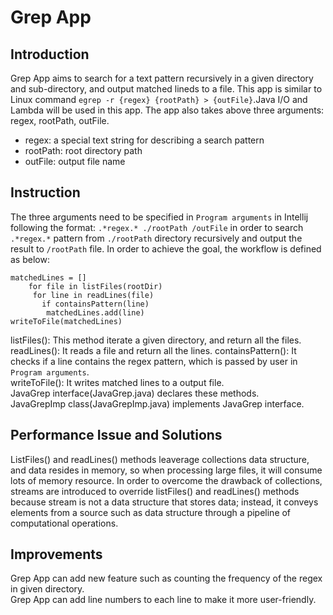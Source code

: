 # Grep App 

## Introduction
Grep App aims to search for a text pattern recursively in a given directory and sub-directory, and output matched lineds to a file.
This app is similar to Linux command `egrep -r {regex} {rootPath} > {outFile}`.Java I/O and Lambda will be used in this app.
The app also takes above three arguments: regex, rootPath, outFile.
+ regex: a special text string for describing a search pattern
+ rootPath: root directory path
+ outFile: output file name

## Instruction
The three arguments need to be specified in `Program arguments` in Intellij following the format:
```.*regex.* ./rootPath /outFile``` in order to search `.*regex.*` pattern from `./rootPath` directory recursively and output the result to `/rootPath` file.
In order to achieve the goal, the workflow is defined as below:

```
matchedLines = []
    for file in listFiles(rootDir)
     for line in readLines(file)
       if containsPattern(line)
        matchedLines.add(line)
writeToFile(matchedLines)
```

listFiles(): This method iterate a given directory, and return all the files.\
readLines(): It reads a file and return all the lines.
containsPattern(): It checks if a line contains the regex pattern, which is passed by user in `Program arguments`.\
writeToFile(): It writes matched lines to a output file.\
JavaGrep interface(JavaGrep.java) declares these methods.\
JavaGrepImp class(JavaGrepImp.java) implements JavaGrep interface.

## Performance Issue and Solutions
ListFiles() and readLines() methods leaverage collections data structure, and data resides in memory, so when processing large files, it will consume lots of memory resource. In order to overcome the drawback of collections, streams are introduced to override listFiles() and readLines() methods because stream is not a data structure that stores data; instead, it conveys elements from a source such as data structure through a pipeline of computational operations.

## Improvements
Grep App can add new feature such as counting the frequency of the regex in given directory.\
Grep App can add line numbers to each line to make it more user-friendly.
